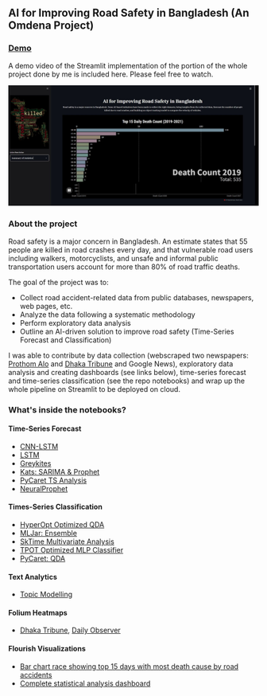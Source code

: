 ## AI for Improving Road Safety in Bangladesh (An Omdena Project)

### [Demo](https://youtu.be/AAYv1Abv7gk)

A demo video of the Streamlit implementation of the portion of the whole project done by me is included here. Please feel free to watch. 

[![Watch Demo Here](https://github.com/SumaiaParveen/Omdena-AI-for-Road-Safety-In-Bangladesh/blob/main/steamlit.JPG)](https://youtu.be/AAYv1Abv7gk)

### About the project

Road safety is a major concern in Bangladesh. An estimate states that 55 people are killed in road crashes every day, and that vulnerable road users including walkers, motorcyclists, and unsafe and informal public transportation users account for more than 80% of road traffic deaths. 

The goal of the project was to:

- Collect road accident-related data from public databases, newspapers, web pages, etc.
- Analyze the data following a systematic methodology
- Perform exploratory data analysis
- Outline an AI-driven solution to improve road safety (Time-Series Forecast and Classification)

I was able to contribute by data collection (webscraped two newspapers: [Prothom Alo](https://en.prothomalo.com/) and [Dhaka Tribune](https://www.dhakatribune.com/) and Google News), exploratory data analysis and creating dashboards (see links below), time-series forecast and time-series classification (see the repo notebooks) and wrap up the whole pipeline on Streamlit to be deployed on cloud. 

### What's inside the notebooks?

#### Time-Series Forecast

- [CNN-LSTM](https://github.com/SumaiaParveen/Omdena-AI-for-Road-Safety-In-Bangladesh/blob/main/Time%20Series%20Forecast/Cnn-LSTM%20for%20TS%20Forecast.ipynb)
- [LSTM](https://github.com/SumaiaParveen/Omdena-AI-for-Road-Safety-In-Bangladesh/blob/main/Time%20Series%20Forecast/LSTM%20for%20TS%20Forecast.ipynb)
- [Greykites](https://nbviewer.jupyter.org/github/SumaiaParveen/Omdena-AI-for-Road-Safety-In-Bangladesh/blob/main/Time%20Series%20Forecast/Greykites%20for%20TS%20Forecast.ipynb)
- [Kats: SARIMA & Prophet](https://github.com/SumaiaParveen/Omdena-AI-for-Road-Safety-In-Bangladesh/blob/main/Time%20Series%20Forecast/Kats-SARIMA%20%26%20Prophet.ipynb)
- [PyCaret TS Analysis](https://github.com/SumaiaParveen/Omdena-AI-for-Road-Safety-In-Bangladesh/blob/main/Time%20Series%20Forecast/PyCaret%20TS.ipynb)
- [NeuralProphet](https://github.com/SumaiaParveen/Omdena-AI-for-Road-Safety-In-Bangladesh/blob/main/Time%20Series%20Forecast/NeuralProphet%20for%20TS%20Analysis.ipynb)

#### Times-Series Classification

- [HyperOpt Optimized QDA](https://github.com/SumaiaParveen/Omdena-AI-for-Road-Safety-In-Bangladesh/blob/main/Time%20Series%20Classification/HypertOpt%20QDA.ipynb)
- [MLJar: Ensemble](https://github.com/SumaiaParveen/Omdena-AI-for-Road-Safety-In-Bangladesh/blob/main/Time%20Series%20Classification/MLJar%20Ensemble.ipynb)
- [SkTime Multivariate Analysis](https://github.com/SumaiaParveen/Omdena-AI-for-Road-Safety-In-Bangladesh/blob/main/Time%20Series%20Classification/SkTime%20Multivariate%20Analysis.ipynb)
- [TPOT Optimized MLP Classifier](https://github.com/SumaiaParveen/Omdena-AI-for-Road-Safety-In-Bangladesh/blob/main/Time%20Series%20Classification/TPOT%20MLP%20Classifier.ipynb)
- [PyCaret: QDA](https://github.com/SumaiaParveen/Omdena-AI-for-Road-Safety-In-Bangladesh/blob/main/Time%20Series%20Classification/PyCaret%20QDA.ipynb)

#### Text Analytics

- [Topic Modelling](https://nbviewer.jupyter.org/github/SumaiaParveen/Omdena-AI-for-Road-Safety-In-Bangladesh/blob/main/Topic%20Modelling%20Accident%20News.ipynb)

#### Folium Heatmaps

- [Dhaka Tribune](https://nbviewer.jupyter.org/github/SumaiaParveen/Omdena-AI-for-Road-Safety-In-Bangladesh/blob/main/Folium%20Heatmap%20with%20Time/omdena-dhaka-tribune-map.ipynb), [Daily Observer](https://nbviewer.jupyter.org/github/SumaiaParveen/Omdena-AI-for-Road-Safety-In-Bangladesh/blob/main/Folium%20Heatmap%20with%20Time/omdena-daily-observer-map.ipynb)

#### Flourish Visualizations

- [Bar chart race showing top 15 days with most death cause by road accidents](https://public.flourish.studio/visualisation/6687631/)
- [Complete statistical analysis dashboard](https://public.flourish.studio/story/941600/)







